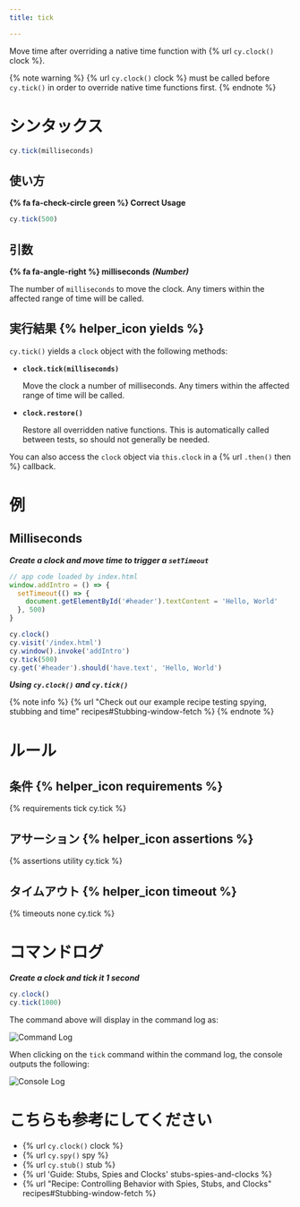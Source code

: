 ```yaml
---
title: tick

---
```


Move time after overriding a native time function with {% url `cy.clock()` clock %}.

{% note warning %}
{% url `cy.clock()` clock %} must be called before `cy.tick()` in order to override native time functions first.
{% endnote %}

# シンタックス

```javascript
cy.tick(milliseconds)
```

## 使い方

**{% fa fa-check-circle green %} Correct Usage**

```javascript
cy.tick(500)
```

## 引数

**{% fa fa-angle-right %} milliseconds** ***(Number)***

The number of `milliseconds` to move the clock. Any timers within the affected range of time will be called.

## 実行結果 {% helper_icon yields %}

`cy.tick()` yields a `clock` object with the following methods:

- **`clock.tick(milliseconds)`**

  Move the clock a number of milliseconds. Any timers within the affected range of time will be called.

- **`clock.restore()`**

  Restore all overridden native functions. This is automatically called between tests, so should not generally be needed.

You can also access the `clock` object via `this.clock` in a {% url `.then()` then %} callback.

# 例

## Milliseconds

***Create a clock and move time to trigger a `setTimeout`***

```javascript
// app code loaded by index.html
window.addIntro = () => {
  setTimeout(() => {
    document.getElementById('#header').textContent = 'Hello, World'
  }, 500)
}
```

```javascript
cy.clock()
cy.visit('/index.html')
cy.window().invoke('addIntro')
cy.tick(500)
cy.get('#header').should('have.text', 'Hello, World')
```

***Using `cy.clock()` and `cy.tick()`***

{% note info %}
{% url "Check out our example recipe testing spying, stubbing and time" recipes#Stubbing-window-fetch %}
{% endnote %}

# ルール

## 条件 {% helper_icon requirements %}

{% requirements tick cy.tick %}

## アサーション {% helper_icon assertions %}

{% assertions utility cy.tick %}

## タイムアウト {% helper_icon timeout %}

{% timeouts none cy.tick %}

# コマンドログ

***Create a clock and tick it 1 second***

```javascript
cy.clock()
cy.tick(1000)
```

The command above will display in the command log as:

![Command Log](/img/api/tick/tick-machine-clock-1-second-in-time.png)

When clicking on the `tick` command within the command log, the console outputs the following:

![Console Log](/img/api/tick/console-shows-same-clock-object-as-clock-command.png)

# こちらも参考にしてください

- {% url `cy.clock()` clock %}
- {% url `cy.spy()` spy %}
- {% url `cy.stub()` stub %}
- {% url 'Guide: Stubs, Spies and Clocks' stubs-spies-and-clocks %}
- {% url "Recipe: Controlling Behavior with Spies, Stubs, and Clocks" recipes#Stubbing-window-fetch %}
